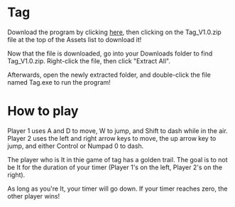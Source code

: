 # Tag

Download the program by clicking [here](https://github.com/charlie-flynn/Tag/releases), then clicking on the Tag_V1.0.zip file at the top of the Assets list to download it!

Now that the file is downloaded, go into your Downloads folder to find Tag_V1.0.zip. Right-click the file, then click "Extract All".

Afterwards, open the newly extracted folder, and double-click the file named Tag.exe to run the program!

# How to play

Player 1 uses A and D to move, W to jump, and Shift to dash while in the air. Player 2 uses the left and right arrow keys to move, the up arrow key to jump, and either Control or Numpad 0 to dash.

The player who is It in thie game of tag has a golden trail. The goal is to not be It for the duration of your timer (Player 1's on the left, Player 2's on the right). 

As long as you're It, your timer will go down. If your timer reaches zero, the other player wins!
